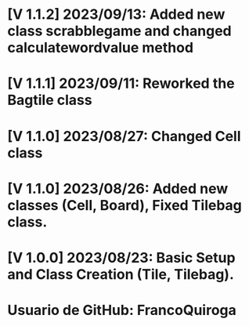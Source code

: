 # [V 1.1.2] 2023/09/13: Added new class scrabblegame and changed calculatewordvalue method
# [V 1.1.1] 2023/09/11: Reworked the Bagtile class 
# [V 1.1.0] 2023/08/27: Changed Cell class
# [V 1.1.0] 2023/08/26: Added new classes (Cell, Board), Fixed Tilebag class.
# [V 1.0.0] 2023/08/23: Basic Setup and Class Creation (Tile, Tilebag).
# Usuario de GitHub: FrancoQuiroga 